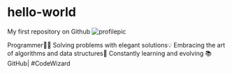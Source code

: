 # hello-world
My first repository on Github
![profilepic](https://github.com/hunterxcobby/hello-world/assets/97818062/406a2ba7-d599-4e3e-b3d4-5b800eb0a173)

Programmer👨‍💻
Solving problems with elegant solutions💡
Embracing the art of algorithms and data structures🧠
Constantly learning and evolving 📚
GitHub| #CodeWizard
